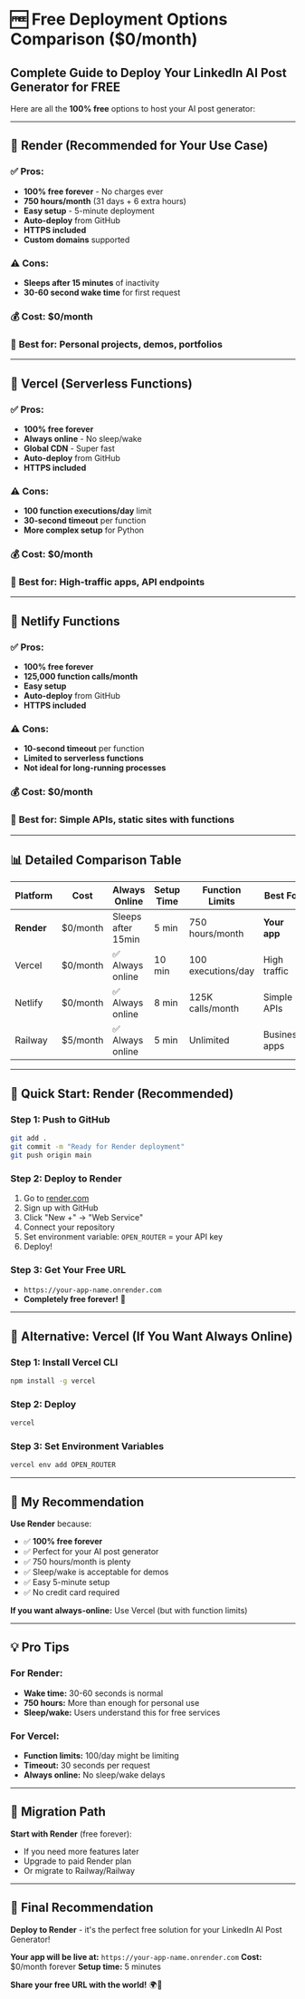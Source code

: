 # 🆓 Free Deployment Options Comparison ($0/month)

## Complete Guide to Deploy Your LinkedIn AI Post Generator for FREE

Here are all the **100% free** options to host your AI post generator:

---

## 🥇 **Render** (Recommended for Your Use Case)

### ✅ **Pros:**
- **100% free forever** - No charges ever
- **750 hours/month** (31 days + 6 extra hours)
- **Easy setup** - 5-minute deployment
- **Auto-deploy** from GitHub
- **HTTPS included**
- **Custom domains** supported

### ⚠️ **Cons:**
- **Sleeps after 15 minutes** of inactivity
- **30-60 second wake time** for first request

### 💰 **Cost:** $0/month

### 🎯 **Best for:** Personal projects, demos, portfolios

---

## 🥈 **Vercel** (Serverless Functions)

### ✅ **Pros:**
- **100% free forever**
- **Always online** - No sleep/wake
- **Global CDN** - Super fast
- **Auto-deploy** from GitHub
- **HTTPS included**

### ⚠️ **Cons:**
- **100 function executions/day** limit
- **30-second timeout** per function
- **More complex setup** for Python

### 💰 **Cost:** $0/month

### 🎯 **Best for:** High-traffic apps, API endpoints

---

## 🥉 **Netlify Functions**

### ✅ **Pros:**
- **100% free forever**
- **125,000 function calls/month**
- **Easy setup**
- **Auto-deploy** from GitHub
- **HTTPS included**

### ⚠️ **Cons:**
- **10-second timeout** per function
- **Limited to serverless functions**
- **Not ideal for long-running processes**

### 💰 **Cost:** $0/month

### 🎯 **Best for:** Simple APIs, static sites with functions

---

## 📊 **Detailed Comparison Table**

| Platform | Cost | Always Online | Setup Time | Function Limits | Best For |
|----------|------|---------------|------------|-----------------|----------|
| **Render** | $0/month | Sleeps after 15min | 5 min | 750 hours/month | **Your app** |
| Vercel | $0/month | ✅ Always online | 10 min | 100 executions/day | High traffic |
| Netlify | $0/month | ✅ Always online | 8 min | 125K calls/month | Simple APIs |
| Railway | $5/month | ✅ Always online | 5 min | Unlimited | Business apps |

---

## 🚀 **Quick Start: Render (Recommended)**

### Step 1: Push to GitHub
```bash
git add .
git commit -m "Ready for Render deployment"
git push origin main
```

### Step 2: Deploy to Render
1. Go to [render.com](https://render.com)
2. Sign up with GitHub
3. Click "New +" → "Web Service"
4. Connect your repository
5. Set environment variable: `OPEN_ROUTER` = your API key
6. Deploy!

### Step 3: Get Your Free URL
- `https://your-app-name.onrender.com`
- **Completely free forever!** 🎉

---

## 🔧 **Alternative: Vercel (If You Want Always Online)**

### Step 1: Install Vercel CLI
```bash
npm install -g vercel
```

### Step 2: Deploy
```bash
vercel
```

### Step 3: Set Environment Variables
```bash
vercel env add OPEN_ROUTER
```

---

## 🎯 **My Recommendation**

**Use Render** because:
- ✅ **100% free forever**
- ✅ Perfect for your AI post generator
- ✅ 750 hours/month is plenty
- ✅ Sleep/wake is acceptable for demos
- ✅ Easy 5-minute setup
- ✅ No credit card required

**If you want always-online:** Use Vercel (but with function limits)

---

## 💡 **Pro Tips**

### For Render:
- **Wake time:** 30-60 seconds is normal
- **750 hours:** More than enough for personal use
- **Sleep/wake:** Users understand this for free services

### For Vercel:
- **Function limits:** 100/day might be limiting
- **Timeout:** 30 seconds per request
- **Always online:** No sleep/wake delays

---

## 🔄 **Migration Path**

**Start with Render** (free forever):
- If you need more features later
- Upgrade to paid Render plan
- Or migrate to Railway/Railway

---

## 🎉 **Final Recommendation**

**Deploy to Render** - it's the perfect free solution for your LinkedIn AI Post Generator!

**Your app will be live at:** `https://your-app-name.onrender.com`
**Cost:** $0/month forever
**Setup time:** 5 minutes

**Share your free URL with the world!** 🌍🚀 